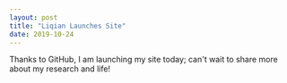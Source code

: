 ```yaml
---
layout: post
title: "Liqian Launches Site"
date: 2019-10-24
---
```


Thanks to GitHub, I am launching my site today; can't wait to share more about my research and life!
